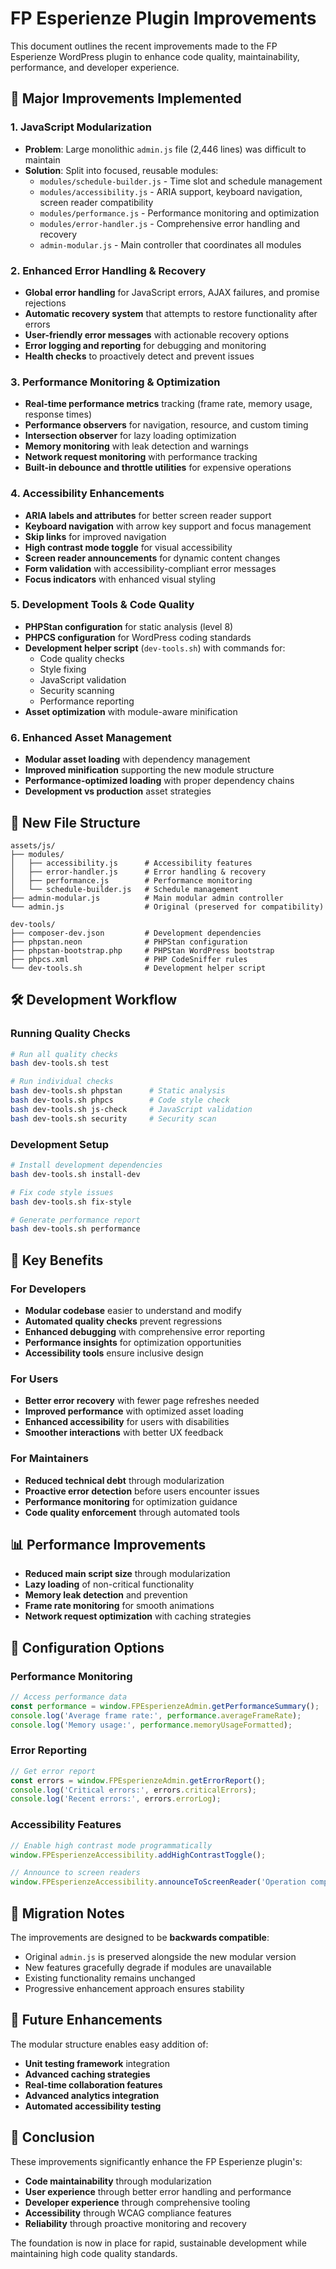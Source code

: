 # FP Esperienze Plugin Improvements

This document outlines the recent improvements made to the FP Esperienze WordPress plugin to enhance code quality, maintainability, performance, and developer experience.

## 🚀 Major Improvements Implemented

### 1. JavaScript Modularization
- **Problem**: Large monolithic `admin.js` file (2,446 lines) was difficult to maintain
- **Solution**: Split into focused, reusable modules:
  - `modules/schedule-builder.js` - Time slot and schedule management
  - `modules/accessibility.js` - ARIA support, keyboard navigation, screen reader compatibility  
  - `modules/performance.js` - Performance monitoring and optimization
  - `modules/error-handler.js` - Comprehensive error handling and recovery
  - `admin-modular.js` - Main controller that coordinates all modules

### 2. Enhanced Error Handling & Recovery
- **Global error handling** for JavaScript errors, AJAX failures, and promise rejections
- **Automatic recovery system** that attempts to restore functionality after errors
- **User-friendly error messages** with actionable recovery options
- **Error logging and reporting** for debugging and monitoring
- **Health checks** to proactively detect and prevent issues

### 3. Performance Monitoring & Optimization
- **Real-time performance metrics** tracking (frame rate, memory usage, response times)
- **Performance observers** for navigation, resource, and custom timing
- **Intersection observer** for lazy loading optimization
- **Memory monitoring** with leak detection and warnings
- **Network request monitoring** with performance tracking
- **Built-in debounce and throttle utilities** for expensive operations

### 4. Accessibility Enhancements
- **ARIA labels and attributes** for better screen reader support
- **Keyboard navigation** with arrow key support and focus management
- **Skip links** for improved navigation
- **High contrast mode toggle** for visual accessibility
- **Screen reader announcements** for dynamic content changes
- **Form validation** with accessibility-compliant error messages
- **Focus indicators** with enhanced visual styling

### 5. Development Tools & Code Quality
- **PHPStan configuration** for static analysis (level 8)
- **PHPCS configuration** for WordPress coding standards
- **Development helper script** (`dev-tools.sh`) with commands for:
  - Code quality checks
  - Style fixing
  - JavaScript validation
  - Security scanning
  - Performance reporting
- **Asset optimization** with module-aware minification

### 6. Enhanced Asset Management
- **Modular asset loading** with dependency management
- **Improved minification** supporting the new module structure
- **Performance-optimized loading** with proper dependency chains
- **Development vs production** asset strategies

## 📁 New File Structure

```
assets/js/
├── modules/
│   ├── accessibility.js      # Accessibility features
│   ├── error-handler.js      # Error handling & recovery
│   ├── performance.js        # Performance monitoring
│   └── schedule-builder.js   # Schedule management
├── admin-modular.js          # Main modular admin controller
└── admin.js                  # Original (preserved for compatibility)

dev-tools/
├── composer-dev.json         # Development dependencies
├── phpstan.neon              # PHPStan configuration
├── phpstan-bootstrap.php     # PHPStan WordPress bootstrap
├── phpcs.xml                 # PHP CodeSniffer rules
└── dev-tools.sh              # Development helper script
```

## 🛠️ Development Workflow

### Running Quality Checks
```bash
# Run all quality checks
bash dev-tools.sh test

# Run individual checks
bash dev-tools.sh phpstan      # Static analysis
bash dev-tools.sh phpcs        # Code style check
bash dev-tools.sh js-check     # JavaScript validation
bash dev-tools.sh security     # Security scan
```

### Development Setup
```bash
# Install development dependencies
bash dev-tools.sh install-dev

# Fix code style issues
bash dev-tools.sh fix-style

# Generate performance report
bash dev-tools.sh performance
```

## 🎯 Key Benefits

### For Developers
- **Modular codebase** easier to understand and modify
- **Automated quality checks** prevent regressions
- **Enhanced debugging** with comprehensive error reporting
- **Performance insights** for optimization opportunities
- **Accessibility tools** ensure inclusive design

### For Users
- **Better error recovery** with fewer page refreshes needed
- **Improved performance** with optimized asset loading
- **Enhanced accessibility** for users with disabilities
- **Smoother interactions** with better UX feedback

### For Maintainers
- **Reduced technical debt** through modularization
- **Proactive error detection** before users encounter issues
- **Performance monitoring** for optimization guidance
- **Code quality enforcement** through automated tools

## 📊 Performance Improvements

- **Reduced main script size** through modularization
- **Lazy loading** of non-critical functionality
- **Memory leak detection** and prevention
- **Frame rate monitoring** for smooth animations
- **Network request optimization** with caching strategies

## 🔧 Configuration Options

### Performance Monitoring
```javascript
// Access performance data
const performance = window.FPEsperienzeAdmin.getPerformanceSummary();
console.log('Average frame rate:', performance.averageFrameRate);
console.log('Memory usage:', performance.memoryUsageFormatted);
```

### Error Reporting
```javascript
// Get error report
const errors = window.FPEsperienzeAdmin.getErrorReport();
console.log('Critical errors:', errors.criticalErrors);
console.log('Recent errors:', errors.errorLog);
```

### Accessibility Features
```javascript
// Enable high contrast mode programmatically
window.FPEsperienzeAccessibility.addHighContrastToggle();

// Announce to screen readers
window.FPEsperienzeAccessibility.announceToScreenReader('Operation completed');
```

## 🚦 Migration Notes

The improvements are designed to be **backwards compatible**:

- Original `admin.js` is preserved alongside the new modular version
- New features gracefully degrade if modules are unavailable
- Existing functionality remains unchanged
- Progressive enhancement approach ensures stability

## 🎉 Future Enhancements

The modular structure enables easy addition of:
- **Unit testing framework** integration
- **Advanced caching strategies**
- **Real-time collaboration features**
- **Advanced analytics integration**
- **Automated accessibility testing**

## 📝 Conclusion

These improvements significantly enhance the FP Esperienze plugin's:
- **Code maintainability** through modularization
- **User experience** through better error handling and performance
- **Developer experience** through comprehensive tooling
- **Accessibility** through WCAG compliance features
- **Reliability** through proactive monitoring and recovery

The foundation is now in place for rapid, sustainable development while maintaining high code quality standards.
